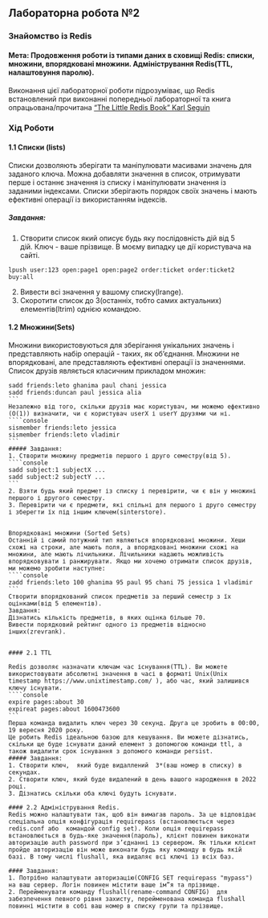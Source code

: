 ## Лабораторна робота №2
### Знайомство із Redis

#### Мета:  Продовження роботи із типами даних в сховищі Redis: списки, множини, впорядковані множини. Адміністрування Redis(TTL, налаштовуння паролю).

Виконання цієї лабораторної роботи підрозуміває, що Redis встановлений при виконанні попередньої лабораторної та книга опрацьована/прочитана [“The Little Redis Book” Karl Seguin](https://github.com/akandratovich/the-little-redis-book/tree/master/ru)

### Хід Роботи

#### 1.1 Списки (lists)
Cписки дозволяють зберігати та маніпулювати масивами значень для заданого ключа. Можна добавляти значення в список, отримувати перше і останнє значення із списку і маніпулювати значення із заданими індексами. Списки зберігають порядок своїх значень і мають ефективні операції із використанням індексів.
##### Завдання:
1. Створити список який описує будь яку послідовність дій від 5 дій. Ключ - ваше прізвище.
В моєму випадку це дії користувача на сайті.
```console
lpush user:123 open:page1 open:page2 order:ticket order:ticket2 buy:all
```
2. Вивести всі значення у вашому списку(lrange).
3. Скоротити список до 3(останніх, тобто самих актуальних) елементів(ltrim) однією командою.

#### 1.2 Множини(Sets)

Множини використовуються для зберігання унікальних значень і представляють набір операцій - таких, як об’єднання. Множини не впорядковані, але представляють ефективні операції із значеннями. Список друзів являється класичним прикладом множин:
````console
sadd friends:leto ghanima paul chani jessica
sadd friends:duncan paul jessica alia
```
Незалежно від того, скільки друзів має користувач, ми можемо ефективно (O(1)) визначити, чи є користувач userX і userY друзями чи ні.
````console
sismember friends:leto jessica
sismember friends:leto vladimir
```
##### Завдання:
1. Створити множину предметів першого і друго семестру(від 5).
````console
sadd subject:1 subjectX ...
sadd subject:2 subjectY ...
```
2. Взяти будь який предмет із списку і перевірити, чи є він у множині першого і другого семестру.
3. Перевірити чи є предмети, які спільні для першого і друго семестру і зберегти їх під іншим ключем(sinterstore).


Впорядковані множини (Sorted Sets)
Останній і самий потужний тип являються впорядковані множини. Хеши схожі на строки, але мають поля, а впорядковані множини схожі на множини, але мають лічильники. Лічильники надають можливість впорядковувати і ранжирувати. Якщо ми хочемо отримати список друзів, ми можемо зробити наступне:
````console
zadd friends:leto 100 ghanima 95 paul 95 chani 75 jessica 1 vladimir
```
Створити впорядкований список предметів за перший семестр з їх оцінками(від 5 елементів).
Завдання:
Дізнатись кількість предметів, в яких оцінка більше 70.
Вивести порядковий рейтинг одного із предметів відносно інших(zrevrank).


#### 2.1 TTL

Redis дозволяє назначати ключам час існування(TTL). Ви можете використовувати абсолютні значення в часі в форматі Unix(Unix timestamp https://www.unixtimestamp.com/ ), або час, який залишився ключу існувати.
````console
expire pages:about 30
expireat pages:about 1600473600
```
Перша команда видалить ключ через 30 секунд. Друга це зробить в 00:00, 19 вересня 2020 року. 
Це робить Redis ідеальною базою для кешування. Ви можете дізнатись, скільки ще буде існувати даний елемент з допомогою команди ttl, а також видалити срок існування з допомого команди persist.
##### Завдання:
1. Створити ключ,  який буде видаллений  3*(ваш номер в списку) в секундах.
2. Створити ключ, який буде видалений в день вашого народження в 2022 році.
3. Дізнатись скільки оба ключі будуть існувати.

#### 2.2 Адміністрування Redis.
Redis можно налаштувати так, щоб він вимагав пароль. За це відповідає спеціальна опція конфігурація requirepass (встановлюється через redis.conf або  командой config set). Коли опція requirepass встановлюється в будь-яке значення(пароль), клієнт повинен виконати авторизацію auth password при з’єднанні із сервером. Як тільки клієнт пройде авторизацію він може виконати будь яку команду в будь якій базі. В тому числі flushall, яка видаляє всі ключі із всіх баз.

#### Завдання:
1. Потрібно налаштувати авторизацію(CONFIG SET requirepass "mypass")  на ваш сервер. Логін повинен містити ваше ім”я та прізвище.
2. Перейменувати команду flushall(rename-command CONFIG)  для забезпечення певного рівня захисту, перейменована команда flushall повинні містити в собі ваш номер в списку групи та прізвище.

